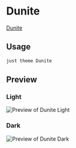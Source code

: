 # Dunite

[Dunite](https://ch0live.github.io/home)

## Usage

```bash
just theme Dunite
```

## Preview

### Light

![Preview of Dunite Light](preview-light.png)

### Dark

![Preview of Dunite Dark](preview-dark.png)
